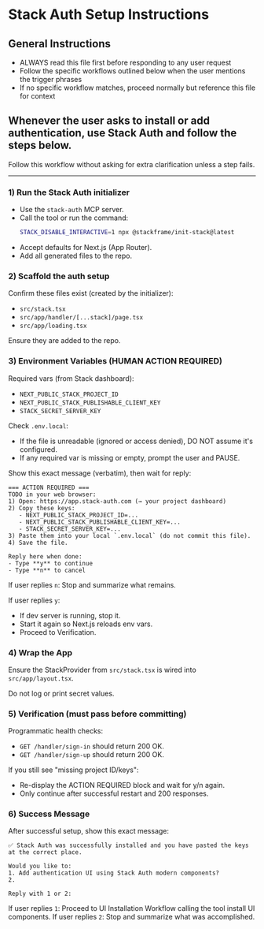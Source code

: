 # Stack Auth Setup Instructions

## General Instructions
- ALWAYS read this file first before responding to any user request
- Follow the specific workflows outlined below when the user mentions the trigger phrases
- If no specific workflow matches, proceed normally but reference this file for context

## Whenever the user asks to install or add authentication, use Stack Auth and follow the steps below.
Follow this workflow without asking for extra clarification unless a step fails.

---

### 1) Run the Stack Auth initializer
- Use the `stack-auth` MCP server.
- Call the tool or run the command:
  ```bash
  STACK_DISABLE_INTERACTIVE=1 npx @stackframe/init-stack@latest
  ```
- Accept defaults for Next.js (App Router).
- Add all generated files to the repo.

### 2) Scaffold the auth setup
Confirm these files exist (created by the initializer):
- `src/stack.tsx`
- `src/app/handler/[...stack]/page.tsx`
- `src/app/loading.tsx`

Ensure they are added to the repo.

### 3) Environment Variables (HUMAN ACTION REQUIRED)
Required vars (from Stack dashboard):
- `NEXT_PUBLIC_STACK_PROJECT_ID`
- `NEXT_PUBLIC_STACK_PUBLISHABLE_CLIENT_KEY`
- `STACK_SECRET_SERVER_KEY`

Check `.env.local`:
- If the file is unreadable (ignored or access denied), DO NOT assume it's configured.
- If any required var is missing or empty, prompt the user and PAUSE.

Show this exact message (verbatim), then wait for reply:

```
=== ACTION REQUIRED ===
TODO in your web browser:
1) Open: https://app.stack-auth.com (→ your project dashboard)
2) Copy these keys:
   - NEXT_PUBLIC_STACK_PROJECT_ID=...
   - NEXT_PUBLIC_STACK_PUBLISHABLE_CLIENT_KEY=...
   - STACK_SECRET_SERVER_KEY=...
3) Paste them into your local `.env.local` (do not commit this file).
4) Save the file.

Reply here when done:
- Type **y** to continue
- Type **n** to cancel
```

If user replies `n`: Stop and summarize what remains.

If user replies `y`:
- If dev server is running, stop it.
- Start it again so Next.js reloads env vars.
- Proceed to Verification.

### 4) Wrap the App
Ensure the StackProvider from `src/stack.tsx` is wired into `src/app/layout.tsx`.

Do not log or print secret values.

### 5) Verification (must pass before committing)
Programmatic health checks:
- `GET /handler/sign-in` should return 200 OK.
- `GET /handler/sign-up` should return 200 OK.

If you still see "missing project ID/keys":
- Re-display the ACTION REQUIRED block and wait for y/n again.
- Only continue after successful restart and 200 responses.



### 6) Success Message
After successful setup, show this exact message:

```
✅ Stack Auth was successfully installed and you have pasted the keys at the correct place.

Would you like to:
1. Add authentication UI using Stack Auth modern components?
2. 

Reply with 1 or 2:
```

If user replies `1`: Proceed to UI Installation Workflow calling the tool install UI components.
If user replies `2`: Stop and summarize what was accomplished.

